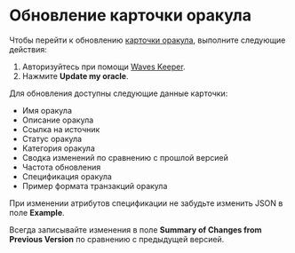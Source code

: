 # Обновление карточки оракула

Чтобы перейти к обновлению [карточки оракула](/ru/ecosystem/waves-oracles/oracle-card), выполните следующие действия:

1. Авторизуйтесь при помощи [Waves Keeper](/ru/ecosystem/waves-keeper/).
2. Нажмите **Update my oracle**.

Для обновления доступны следующие данные карточки:

- Имя оракула
- Описание оракула
- Ссылка на источник
- Статус оракула
- Категория оракула
- Сводка изменений по сравнению с прошлой версией
- Частота обновления
- Спецификация оракула
- Пример формата транзакций оракула

При изменении атрибутов спецификации не забудьте изменить JSON в поле **Example**.

Всегда записывайте изменения в поле **Summary of Changes from Previous Version** по сравнению с предыдущей версией.
